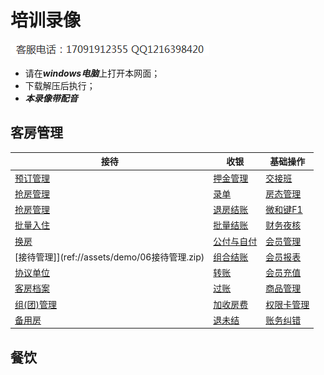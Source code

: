 # 培训录像

![联系](assets/dianhua.png)

* 请在***windows电脑***上打开本网面；
* 下载解压后执行；
* ***本录像带配音***

## 客房管理

| 接待 | 收银 | 基础操作 |
| ------- | ------- | ------- |
| [预订管理](ref://assets/demo/01预订.zip) | [押金管理](ref://assets/demo/01预订.zip) | [交接班](ref://assets/demo/01预订.zip) | 
| [抢房管理](ref://assets/demo/02抢房.zip) | [录单](ref://assets/demo/01点单.zip) | [房态管理](ref://assets/demo/01预订.zip) |
| [抢房管理](ref://assets/demo/03基本入住.zip) | [退房结账](ref://assets/demo/03退房结帐.zip) | [微和键F1](ref://assets/demo/11F1键的使用.zip) |
| [批量入住](ref://assets/demo/04成组入住.zip) | [批量结账](ref://assets/demo/04批量结帐.zip) | [财务夜核](ref://assets/demo/夜审.zip) |
| [换房](ref://assets/demo/05换房.zip) | [公付与自付](ref://assets/demo/05团队中的公付与自付.zip) | [会员管理](ref://assets/demo/02会员管理.zip) |
| [接待管理]](ref://assets/demo/06接待管理.zip) | [组合结账](ref://assets/demo/05组合结帐.zip) | [会员报表](ref://assets/demo/03会员变动报表1.zip) |
| [协议单位](ref://assets/demo/07协议单位管理.zip) | [转账](ref://assets/demo/07转帐.zip) | [会员充值](ref://assets/demo/03会员充值.zip) |
| [客房档案](ref://assets/demo/08客户档案管理.zip) | [过账](ref://assets/demo/08过账.zip) | [商品管理](ref://assets/demo/01商品管理.zip) |
| [组(团)管理](ref://assets/demo/09组管理（团队）.zip) | [加收房费](ref://assets/demo/09退房加收房费.zip) | [权限卡管理](ref://assets/demo/02权限卡管理.zip) |
| [备用房](ref://assets/demo/10备用房的管理.zip) | [退未结](ref://assets/demo/10退未结.zip) | [账务纠错](ref://assets/demo/11纠错处理.zip) |

## 餐饮
